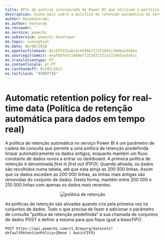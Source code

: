 ```yaml
---
title: APIs da análise incorporada do Power BI que utilizam a política de retenção automática para dados em tempo real, o que permite melhores informações de BI incorporadas
description: Saiba mais sobre a política de retenção automática no serviço Power BI. Permita melhores informações de BI incorporadas com a análise incorporada do Power BI.
author: KesemSharabi
ms.author: kesharab
ms.reviewer: ''
ms.service: powerbi
ms.subservice: powerbi-developer
ms.topic: conceptual
ms.date: 06/08/2018
ms.openlocfilehash: 81c975332abc4cb599a7172f1697c1b06ea34eba
ms.sourcegitcommit: eeaf607e7c1d89ef7312421731e1729ddce5a5cc
ms.translationtype: HT
ms.contentlocale: pt-PT
ms.lasthandoff: 01/05/2021
ms.locfileid: "97887736"
---
```

# <a name="automatic-retention-policy-for-real-time-data"></a>Automatic retention policy for real-time data (Política de retenção automática para dados em tempo real)

A política de retenção automática no serviço Power BI é um parâmetro de cadeia de consulta que permite a uma política de retenção predefinida limpar automaticamente os dados antigos, enquanto mantém um fluxo constante de dados novos a entrar no dashboard. A primeira política de retenção é denominada *first in first out (FIFO)*. Quando ativada, os dados são recolhidos numa tabela, até que esta atinja as 200 000 linhas. Assim que os dados excedam as 200 000 linhas, as linhas mais antigas são removidas do conjunto de dados. Desta forma, mantém entre 200 000 e 210 000 linhas com apenas os dados mais recentes.  
  
<center>

![política de retenção](media/api-Automatic-retention-policy-for-real-time-data/retention-policy.png) 

</center>

As políticas de retenção são ativadas quando cria pela primeira vez os conjuntos de dados. Tudo o que precisa de fazer é adicionar o parâmetro de consulta "política de retenção predefinida" à sua chamada de conjuntos de dados POST e definir a mesma para que fique igual a *basicFIFO*.  

```console
POST https://api.powerbi.com/v1.0/myorg/datasets?defaultRetentionPolicy={None | basicFIFO}
```
